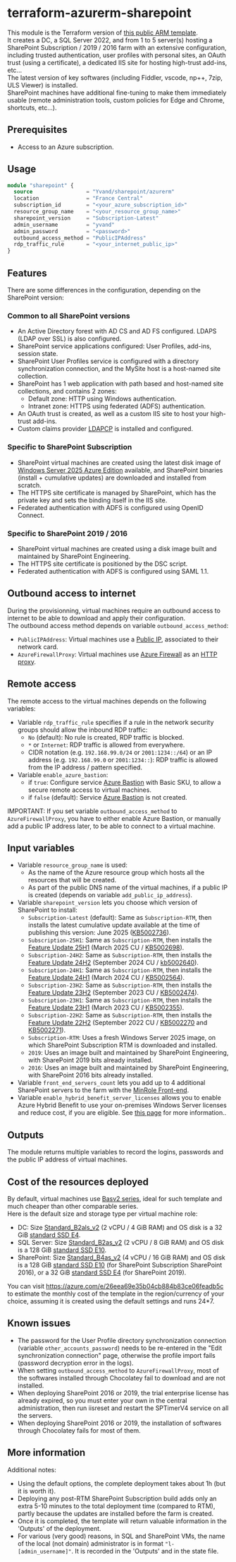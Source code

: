 # terraform-azurerm-sharepoint

This module is the Terraform version of [this public ARM template](https://azure.microsoft.com/en-us/resources/templates/sharepoint-adfs/).  
It creates a DC, a SQL Server 2022, and from 1 to 5 server(s) hosting a SharePoint Subscription / 2019 / 2016 farm with an extensive configuration, including trusted authentication, user profiles with personal sites, an OAuth trust (using a certificate), a dedicated IIS site for hosting high-trust add-ins, etc...  
The latest version of key softwares (including Fiddler, vscode, np++, 7zip, ULS Viewer) is installed.  
SharePoint machines have additional fine-tuning to make them immediately usable (remote administration tools, custom policies for Edge and Chrome, shortcuts, etc...).

## Prerequisites

- Access to an Azure subscription.

## Usage

```terraform
module "sharepoint" {
  source                 = "Yvand/sharepoint/azurerm"
  location               = "France Central"
  subscription_id        = "<your_azure_subscription_id>"
  resource_group_name    = "<your_resource_group_name>"
  sharepoint_version     = "Subscription-Latest"
  admin_username         = "yvand"
  admin_password         = "<password>"
  outbound_access_method = "PublicIPAddress"
  rdp_traffic_rule       = "<your_internet_public_ip>"
}
```

## Features

There are some differences in the configuration, depending on the SharePoint version:

### Common to all SharePoint versions

- An Active Directory forest with AD CS and AD FS configured. LDAPS (LDAP over SSL) is also configured.
- SharePoint service applications configured: User Profiles, add-ins, session state.
- SharePoint User Profiles service is configured with a directory synchronization connection, and the MySite host is a host-named site collection.
- SharePoint has 1 web application with path based and host-named site collections, and contains 2 zones:
  - Default zone: HTTP using Windows authentication.
  - Intranet zone: HTTPS using federated (ADFS) authentication.
- An OAuth trust is created, as well as a custom IIS site to host your high-trust add-ins.
- Custom claims provider [LDAPCP](https://www.ldapcp.com/) is installed and configured.

### Specific to SharePoint Subscription

- SharePoint virtual machines are created using the latest disk image of [Windows Server 2025 Azure Edition](https://learn.microsoft.com/en-us/windows-server/get-started/editions-comparison?pivots=windows-server-2025) available, and SharePoint binaries (install + cumulative updates) are downloaded and installed from scratch.
- The HTTPS site certificate is managed by SharePoint, which has the private key and sets the binding itself in the IIS site.
- Federated authentication with ADFS is configured using OpenID Connect.

### Specific to SharePoint 2019 / 2016

- SharePoint virtual machines are created using a disk image built and maintained by SharePoint Engineering.
- The HTTPS site certificate is positioned by the DSC script.
- Federated authentication with ADFS is configured using SAML 1.1.

## Outbound access to internet

During the provisionning, virtual machines require an outbound access to internet to be able to download and apply their configuration.  
The outbound access method depends on variable `outbound_access_method`:
- `PublicIPAddress`: Virtual machines use a [Public IP](https://learn.microsoft.com/en-us/azure/virtual-network/ip-services/virtual-network-public-ip-address), associated to their network card.
- `AzureFirewallProxy`: Virtual machines use [Azure Firewall](https://azure.microsoft.com/en-us/products/azure-firewall/) as an [HTTP proxy](https://learn.microsoft.com/en-us/azure/firewall/explicit-proxy).

## Remote access

The remote access to the virtual machines depends on the following variables:

- Variable `rdp_traffic_rule` specifies if a rule in the network security groups should allow the inbound RDP traffic:
    - `No` (default): No rule is created, RDP traffic is blocked.
    - `*` or `Internet`: RDP traffic is allowed from everywhere.
    - CIDR notation (e.g. `192.168.99.0/24` or `2001:1234::/64`) or an IP address (e.g. `192.168.99.0` or `2001:1234::`): RDP traffic is allowed from the IP address / pattern specified.
- Variable `enable_azure_bastion`:
  - if `true`: Configure service [Azure Bastion](https://azure.microsoft.com/services/azure-bastion/) with Basic SKU, to allow a secure remote access to virtual machines.
  - if `false` (default): Service [Azure Bastion](https://azure.microsoft.com/services/azure-bastion/) is not created.

IMPORTANT: If you set variable `outbound_access_method` to `AzureFirewallProxy`, you have to either enable Azure Bastion, or manually add a public IP address later, to be able to connect to a virtual machine.

## Input variables

- Variable `resource_group_name` is used:
  - As the name of the Azure resource group which hosts all the resources that will be created.
  - As part of the public DNS name of the virtual machines, if a public IP is created (depends on variable `add_public_ip_address`).
- Variable `sharepoint_version` lets you choose which version of SharePoint to install:
  - `Subscription-Latest` (default): Same as `Subscription-RTM`, then installs the latest cumulative update available at the time of publishing this version: June 2025 ([KB5002736](https://support.microsoft.com/help/5002736)).
  - `Subscription-25H1`: Same as `Subscription-RTM`, then installs the [Feature Update 25H1](https://learn.microsoft.com/en-us/sharepoint/what-s-new/new-and-improved-features-in-sharepoint-server-subscription-edition-25h1-release) (March 2025 CU / [KB5002698](https://support.microsoft.com/help/5002698)).
  - `Subscription-24H2`: Same as `Subscription-RTM`, then installs the [Feature Update 24H2](https://learn.microsoft.com/en-us/sharepoint/what-s-new/new-and-improved-features-in-sharepoint-server-subscription-edition-24h2-release) (September 2024 CU / [kb5002640](https://support.microsoft.com/help/5002640)).
  - `Subscription-24H1`: Same as `Subscription-RTM`, then installs the [Feature Update 24H1](https://learn.microsoft.com/en-us/sharepoint/what-s-new/new-and-improved-features-in-sharepoint-server-subscription-edition-24h1-release) (March 2024 CU / [KB5002564](https://support.microsoft.com/help/5002564)).
  - `Subscription-23H2`: Same as `Subscription-RTM`, then installs the [Feature Update 23H2](https://learn.microsoft.com/en-us/SharePoint/what-s-new/new-and-improved-features-in-sharepoint-server-subscription-edition-23h2-release) (September 2023 CU / [KB5002474](https://support.microsoft.com/help/5002474)).
  - `Subscription-23H1`: Same as `Subscription-RTM`, then installs the [Feature Update 23H1](https://learn.microsoft.com/en-us/sharepoint/what-s-new/new-and-improved-features-in-sharepoint-server-subscription-edition-23h1-release) (March 2023 CU / [KB5002355](https://support.microsoft.com/help/5002355)).
  - `Subscription-22H2`: Same as `Subscription-RTM`, then installs the [Feature Update 22H2](https://learn.microsoft.com/en-us/sharepoint/what-s-new/new-and-improved-features-in-sharepoint-server-subscription-edition-22h2-release) (September 2022 CU / [KB5002270](https://support.microsoft.com/help/5002270) and [KB5002271](https://support.microsoft.com/help/5002271)).
  - `Subscription-RTM`: Uses a fresh Windows Server 2025 image, on which SharePoint Subscription RTM is downloaded and installed.
  - `2019`: Uses an image built and maintained by SharePoint Engineering, with SharePoint 2019 bits already installed.
  - `2016`: Uses an image built and maintained by SharePoint Engineering, with SharePoint 2016 bits already installed.
- Variable `front_end_servers_count` lets you add up to 4 additional SharePoint servers to the farm with the [MinRole Front-end](https://learn.microsoft.com/en-us/sharepoint/install/planning-for-a-minrole-server-deployment-in-sharepoint-server).
- Variable `enable_hybrid_benefit_server_licenses` allows you to enable Azure Hybrid Benefit to use your on-premises Windows Server licenses and reduce cost, if you are eligible. See [this page](https://docs.microsoft.com/azure/virtual-machines/windows/hybrid-use-benefit-licensing) for more information..

## Outputs

The module returns multiple variables to record the logins, passwords and the public IP address of virtual machines.

## Cost of the resources deployed

By default, virtual machines use [Basv2 series](https://learn.microsoft.com/azure/virtual-machines/sizes/general-purpose/basv2-series), ideal for such template and much cheaper than other comparable series.  
Here is the default size and storage type per virtual machine role:

- DC: Size [Standard_B2als_v2](https://learn.microsoft.com/azure/virtual-machines/sizes/general-purpose/basv2-series) (2 vCPU / 4 GiB RAM) and OS disk is a 32 GiB [standard SSD E4](https://learn.microsoft.com/azure/virtual-machines/disks-types#standard-ssds).
- SQL Server: Size [Standard_B2as_v2](https://learn.microsoft.com/azure/virtual-machines/sizes/general-purpose/basv2-series) (2 vCPU / 8 GiB RAM) and OS disk is a 128 GiB [standard SSD E10](https://learn.microsoft.com/azure/virtual-machines/disks-types#standard-ssds).
- SharePoint: Size [Standard_B4as_v2](https://learn.microsoft.com/azure/virtual-machines/sizes/general-purpose/basv2-series) (4 vCPU / 16 GiB RAM) and OS disk is a 128 GiB [standard SSD E10](https://learn.microsoft.com/azure/virtual-machines/disks-types#standard-ssds) (for SharePoint Subscription SharePoint 2016), or a 32 GiB [standard SSD E4](https://learn.microsoft.com/azure/virtual-machines/disks-types#standard-ssds) (for SharePoint 2019).

You can visit <https://azure.com/e/26eea69e35b04cb884b83ce06feadb5c> to estimate the monthly cost of the template in the region/currency of your choice, assuming it is created using the default settings and runs 24*7.

## Known issues

- The password for the User Profile directory synchronization connection (variable `other_accounts_password`) needs to be re-entered in the "Edit synchronization connection" page, otherwise the profile import fails (password decryption error in the logs).
- When setting `outbound_access_method` to `AzureFirewallProxy`, most of the softwares installed through Chocolatey fail to download and are not installed.
- When deploying SharePoint 2016 or 2019, the trial enterprise license has already expired, so you must enter your own in the central administration, then run iisreset and restart the SPTimerV4 service on all the servers.
- When deploying SharePoint 2016 or 2019, the installation of softwares through Chocolatey fails for most of them.

## More information

Additional notes:

- Using the default options, the complete deployment takes about 1h (but it is worth it).
- Deploying any post-RTM SharePoint Subscription build adds only an extra 5-10 minutes to the total deployment time (compared to RTM), partly because the updates are installed before the farm is created.
- Once it is completed, the template will return valuable information in the 'Outputs' of the deployment.
- For various (very good) reasons, in SQL and SharePoint VMs, the name of the local (not domain) administrator is in format `"l-[admin_username]"`. It is recorded in the 'Outputs' and in the state file.
